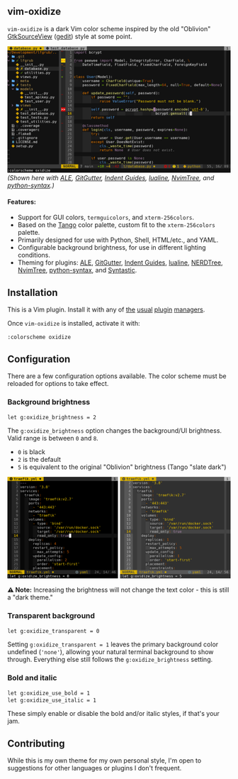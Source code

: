 vim-oxidize
-----------

`vim-oxidize` is a dark Vim color scheme inspired by the old "Oblivion" [GtkSourceView][] ([gedit][]) style at some point.

![Screenshot](/screenshots/oxidize_default.png)
*(Shown here with [ALE][], [GitGutter][], [Indent Guides][], [lualine][], [NvimTree][], and [python-syntax][].)*

#### Features:
  * Support for GUI colors, `termguicolors`, and `xterm-256colors`.
  * Based on the [Tango][] color palette, custom fit to the `xterm-256colors` palette.
  * Primarily designed for use with Python, Shell, HTML/etc., and YAML.
  * Configurable background brightness, for use in different lighting conditions.
  * Theming for plugins: [ALE][], [GitGutter][], [Indent Guides][], [lualine], [NERDTree][], [NvimTree][], [python-syntax][], and [Syntastic][].

  [GtkSourceView]: https://wiki.gnome.org/Projects/GtkSourceView
  [gedit]: https://wiki.gnome.org/Apps/Gedit
  [Tango]: http://tango.freedesktop.org

  [ALE]: https://github.com/dense-analysis/ale
  [GitGutter]: https://github.com/airblade/vim-gitgutter
  [Indent Guides]: https://github.com/nathanaelkane/vim-indent-guides
  [lualine]: https://github.com/nvim-lualine/lualine.nvim
  [NERDTree]: https://github.com/scrooloose/nerdtree
  [NvimTree]: https://github.com/kyazdani42/nvim-tree.lua
  [python-syntax]: https://github.com/vim-python/python-syntax
  [Syntastic]: https://github.com/vim-syntastic/syntastic


Installation
------------

This is a Vim plugin. Install it with any of
[the](https://github.com/wbthomason/packer.nvim)
[usual](https://github.com/junegunn/vim-plug)
[plugin](https://github.com/VundleVim/Vundle.vim)
[managers](https://github.com/tpope/vim-pathogen).

Once `vim-oxidize` is installed, activate it with:
```vim
:colorscheme oxidize
```

Configuration
-------------

There are a few configuration options available.
The color scheme must be reloaded for options to take effect.

### Background brightness
```vim
let g:oxidize_brightness = 2
```
The `g:oxidize_brightness` option changes the background/UI brightness.
Valid range is between `0` and `8`.

  * `0` is black
  * `2` is the default
  * `5` is equivalent to the original "Oblivion" brightness (Tango "slate dark")

![Screenshot of brightness options](/screenshots/oxidize_brightness.png)

**:warning: Note:** Increasing the brightness will not change the text color - this is still a "dark theme."

### Transparent background
```vim
let g:oxidize_transparent = 0
```
Setting `g:oxidize_transparent = 1` leaves the primary background color undefined (`'none'`), allowing your natural terminal background to show through.
Everything else still follows the `g:oxidize_brightness` setting.

### Bold and italic
```vim
let g:oxidize_use_bold = 1
let g:oxidize_use_italic = 1
```
These simply enable or disable the bold and/or italic styles, if that's your jam.

Contributing
------------

While this is my own theme for my own personal style, I'm open to suggestions for other languages or plugins I don't frequent.
